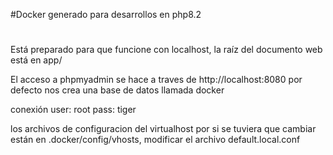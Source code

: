 #Docker generado para desarrollos en php8.2
#

Está preparado para que funcione con localhost, la raíz del documento web está en app/

El acceso a phpmyadmin se hace a traves de http://localhost:8080 por defecto nos crea una base de datos llamada docker

conexión user: root pass: tiger

los archivos de configuracion del virtualhost por si se tuviera que cambiar están en .docker/config/vhosts, modificar el archivo default.local.conf



